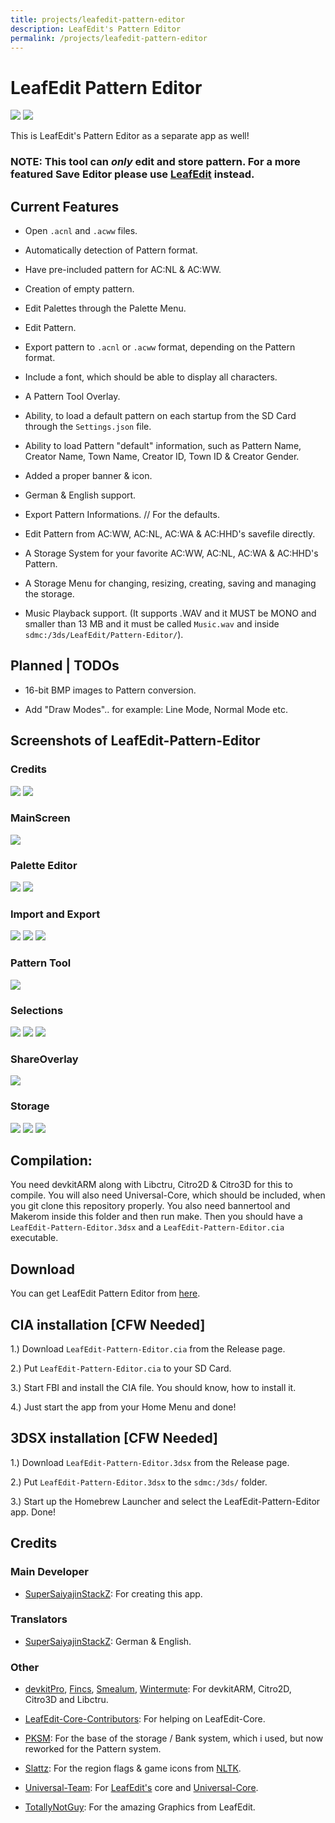 ```yaml
---
title: projects/leafedit-pattern-editor
description: LeafEdit's Pattern Editor
permalink: /projects/leafedit-pattern-editor
---
```


# LeafEdit Pattern Editor

![](/assets/images/icons/leafedit-pattern-editor.png) ![](/assets/images/lpe/banner.png)

This is LeafEdit's Pattern Editor as a separate app as well!

### NOTE: This tool can _only_ edit and store pattern. For a more featured Save Editor please use [LeafEdit](https://github.com/Universal-Team/LeafEdit) instead.


## Current Features

- Open `.acnl` and `.acww` files.

- Automatically detection of Pattern format.

- Have pre-included pattern for AC:NL & AC:WW.

- Creation of empty pattern.

- Edit Palettes through the Palette Menu.

- Edit Pattern.

- Export pattern to `.acnl` or `.acww` format, depending on the Pattern format.

- Include a font, which should be able to display all characters.

- A Pattern Tool Overlay.

- Ability, to load a default pattern on each startup from the SD Card through the `Settings.json` file.

- Ability to load Pattern "default" information, such as Pattern Name, Creator Name, Town Name, Creator ID, Town ID & Creator Gender.

- Added a proper banner & icon.

- German & English support.

- Export Pattern Informations. // For the defaults.

- Edit Pattern from AC:WW, AC:NL, AC:WA & AC:HHD's savefile directly.

- A Storage System for your favorite AC:WW, AC:NL, AC:WA & AC:HHD's Pattern.

- A Storage Menu for changing, resizing, creating, saving and managing the storage.

- Music Playback support. (It supports .WAV and it MUST be MONO and smaller than 13 MB and it must be called `Music.wav` and inside `sdmc:/3ds/LeafEdit/Pattern-Editor/`).


## Planned | TODOs
- 16-bit BMP images to Pattern conversion.

- Add "Draw Modes".. for example: Line Mode, Normal Mode etc.

## Screenshots of LeafEdit-Pattern-Editor
### Credits
![](/assets/images/lpe/splash.png) ![](/assets/images/lpe/credits.png)

### MainScreen
![](/assets/images/lpe/main.png)

### Palette Editor
![](/assets/images/lpe/paletteEditor.png) ![](/assets/images/lpe/colorGroup.png)

### Import and Export
![](/assets/images/lpe/export.png) ![](/assets/images/lpe/import.png) ![](/assets/images/lpe/prompt.png)

### Pattern Tool
![](/assets/images/lpe/toolMenu.png)

### Selections
![](/assets/images/lpe/gameSelect.png) ![](/assets/images/lpe/regionSelect.png) ![](/assets/images/lpe/langSelect.png)

### ShareOverlay
![](/assets/images/lpe/shareOvl.png)

### Storage
![](/assets/images/lpe/storageMenu.png) ![](/assets/images/lpe/storageMain.png) ![](/assets/images/lpe/storageInfo.png)


## Compilation:
You need devkitARM along with Libctru, Citro2D & Citro3D for this to compile. You will also need Universal-Core, which should be included, when you git clone this repository properly. You also need bannertool and Makerom inside this folder and then run make. Then you should have a `LeafEdit-Pattern-Editor.3dsx` and a `LeafEdit-Pattern-Editor.cia` executable.

## Download
You can get LeafEdit Pattern Editor from [here](https://github.com/SuperSaiyajinStackZ/LeafEdit-Pattern-Editor/releases).

## CIA installation [CFW Needed]
1.) Download `LeafEdit-Pattern-Editor.cia` from the Release page.

2.) Put `LeafEdit-Pattern-Editor.cia` to your SD Card.

3.) Start FBI and install the CIA file. You should know, how to install it.

4.) Just start the app from your Home Menu and done!

## 3DSX installation [CFW Needed]
1.) Download `LeafEdit-Pattern-Editor.3dsx` from the Release page.

2.) Put `LeafEdit-Pattern-Editor.3dsx` to the `sdmc:/3ds/` folder.

3.) Start up the Homebrew Launcher and select the LeafEdit-Pattern-Editor app. Done!

## Credits
### Main Developer
- [SuperSaiyajinStackZ](https://github.com/SuperSaiyajinStackZ): For creating this app.

### Translators
- [SuperSaiyajinStackZ](https://github.com/SuperSaiyajinStackZ): German & English.

### Other
- [devkitPro](https://github.com/devkitPro), [Fincs](https://github.com/fincs), [Smealum](https://github.com/smealum), [Wintermute](https://github.com/WinterMute): For devkitARM, Citro2D, Citro3D and Libctru.

- [LeafEdit-Core-Contributors](https://github.com/Universal-Team/LeafEdit): For helping on LeafEdit-Core.

- [PKSM](https://github.com/FlagBrew/PKSM): For the base of the storage / Bank system, which i used, but now reworked for the Pattern system.

- [Slattz](https://github.com/Slattz): For the region flags & game icons from [NLTK](https://github.com/Slattz/NLTK).

- [Universal-Team](https://github.com/Universal-Team): For [LeafEdit's](https://github.com/Universal-Team/LeafEdit) core and [Universal-Core](https://github.com/Universal-Team/Universal-Core).

- [TotallyNotGuy](https://github.com/TotallyNotGuy): For the amazing Graphics from LeafEdit.
